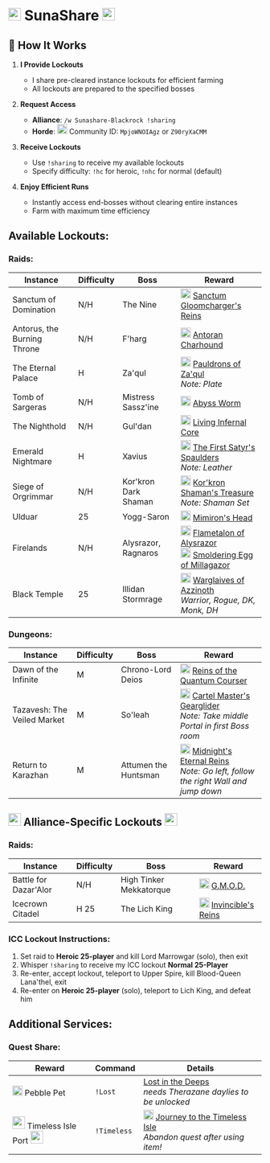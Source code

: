 # <img src="https://wow.zamimg.com/images/wow/icons/large/ui_allianceicon-round.jpg" width="25" height="25" style="object-fit: contain;"> SunaShare <img src="https://wow.zamimg.com/images/wow/icons/large/ui_allianceicon-round.jpg" width="25" height="25" style="object-fit: contain;">

## :rocket: How It Works

1. **I Provide Lockouts**  
   - I share pre-cleared instance lockouts for efficient farming
   - All lockouts are prepared to the specified bosses

2. **Request Access**  
   - **Alliance**: `/w Sunashare-Blackrock !sharing`  
   - **Horde**: <img src="https://wow.zamimg.com/images/wow/icons/large/ui_hordeicon-round.jpg" width="20" height="20" style="object-fit: contain;"> Community ID: `MpjoWNOIAgz` or `Z90ryXaCMM`

3. **Receive Lockouts**  
   - Use `!sharing` to receive my available lockouts  
   - Specify difficulty: `!hc` for heroic, `!nhc` for normal (default)

4. **Enjoy Efficient Runs**  
   - Instantly access end-bosses without clearing entire instances
   - Farm with maximum time efficiency

## Available Lockouts:
### Raids:
| Instance | Difficulty | Boss | Reward |
|----------|------------|------|--------|
| Sanctum of Domination | N/H | The Nine | <img src="https://camo.githubusercontent.com/efa41bcb3d1c94c9ff639c02249410e18c253c7207f438ee9dd3cb58184a23fe/68747470733a2f2f776f772e7a616d696d672e636f6d2f696d616765732f776f772f69636f6e732f6c617267652f6162696c6974795f6d6f756e745f6d6177686f7273657370696b65735f707572706c652e6a7067" width="20" height="20"> [Sanctum Gloomcharger's Reins](https://www.wowhead.com/item=186656/sanctum-gloomchargers-reins) |
| Antorus, the Burning Throne | N/H | F'harg | <img src="https://camo.githubusercontent.com/93d75a92daf0edb9813f6010fd098a899181162c7dd613f35a7911fa79f25a38/68747470733a2f2f776f772e7a616d696d672e636f6d2f696d616765732f776f772f69636f6e732f6c617267652f696e765f66656c686f756e64335f736861646f775f666972652e6a7067" width="20" height="20"> [Antoran Charhound](https://www.wowhead.com/item=152816/antoran-charhound) |
| The Eternal Palace | H | Za'qul | <img src="https://camo.githubusercontent.com/70130ca28ddf405d05188f6093e7f7eb0d71b7d8adc88160f876c67d9b4952d6/68747470733a2f2f776f772e7a616d696d672e636f6d2f696d616765732f776f772f69636f6e732f6c617267652f696e765f73686f756c6465725f706c6174655f686572616c646f666e7a6f74685f645f30312e6a7067" width="20" height="20"> [Pauldrons of Za'qul](https://www.wowhead.com/item=168868/pauldrons-of-zaqul)<br>*Note: Plate*|
| Tomb of Sargeras | N/H | Mistress Sassz'ine | <img src="https://camo.githubusercontent.com/aac1bb06c6c2aa3429bb75dfcb643c364002c0c69726bf4f37d31a906a334b99/68747470733a2f2f776f772e7a616d696d672e636f6d2f696d616765732f776f772f69636f6e732f6c617267652f696e765f73657270656e746d6f756e745f677265656e2e6a7067" width="20" height="20"> [Abyss Worm](https://www.wowhead.com/item=143643/abyss-worm) |
| The Nighthold | N/H | Gul'dan | <img src="https://camo.githubusercontent.com/da7d2c9a2a4f689e58e5e2ae670874ac96c929aac46435ddb60d0b9303dba74a/68747470733a2f2f776f772e7a616d696d672e636f6d2f696d616765732f776f772f69636f6e732f6c617267652f696e765f696e6665726e616c6d6f756e74677265656e2e6a7067" width="20" height="20"> [Living Infernal Core](https://www.wowhead.com/item=137574/living-infernal-core) |
| Emerald Nightmare | H | Xavius | <img src="https://camo.githubusercontent.com/df5d90e640336f766f1d4ec883a45d818fce07b6332d2a5a84a11a0075f985d1/68747470733a2f2f776f772e7a616d696d672e636f6d2f696d616765732f776f772f69636f6e732f6c617267652f696e765f6c6561746865725f7076706472756964676c61646961746f725f6f5f303173686f756c6465722e6a7067" width="20" height="20"> [The First Satyr's Spaulders](https://www.wowhead.com/item=141006/the-first-satyrs-spaulders)<br>*Note: Leather*|
| Siege of Orgrimmar | N/H | Kor'kron Dark Shaman | <img src="https://camo.githubusercontent.com/282174ad929cdf2d9cd4de5fc3eb9f95bc3d54704f336d65f4047de4bed41a71/68747470733a2f2f776f772e7a616d696d672e636f6d2f696d616765732f776f772f69636f6e732f6c617267652f696e765f6d6973635f656e6767697a6d6f735f31382e6a7067" width="20" height="20"> [Kor'kron Shaman's Treasure](https://www.wowhead.com/item=105751/korkron-shamans-treasure)<br>*Note: Shaman Set*|
| Ulduar | 25 | Yogg-Saron | <img src="https://camo.githubusercontent.com/9da3c5566cd89a42f83ec65367a7dda1db5ff5bdff029ab63206a985339940e8/68747470733a2f2f776f772e7a616d696d672e636f6d2f696d616765732f776f772f69636f6e732f6c617267652f696e765f6d6973635f656e6767697a6d6f735f30332e6a7067" width="20" height="20"> [Mimiron's Head](https://www.wowhead.com/item=45693/mimirons-head) |
| Firelands | N/H | Alysrazor, Ragnaros | <img src="https://camo.githubusercontent.com/18cc68de29bd5bfe03bc8ccc86b45a1be678cb189b9eebcca6cb6b39f437e6c7/68747470733a2f2f776f772e7a616d696d672e636f6d2f696d616765732f776f772f69636f6e732f6c617267652f6162696c6974795f6d6f756e745f66697265726176656e676f646d6f756e742e6a7067" width="20" height="20"> [Flametalon of Alysrazor](https://www.wowhead.com/item=71665/flametalon-of-alysrazor)<br><img src="https://camo.githubusercontent.com/4113b99518196dde187473f4b89800afda66cad51a76329145c0eb5e895a6fce/68747470733a2f2f776f772e7a616d696d672e636f6d2f696d616765732f776f772f69636f6e732f6c617267652f696e765f6d6973635f6f72625f30352e6a7067" width="20" height="20"> [Smoldering Egg of Millagazor](https://www.wowhead.com/item=69224/smoldering-egg-of-millagazor) |
| Black Temple | 25 | Illidan Stormrage | <img src="https://camo.githubusercontent.com/0eb083179d23666d969776be981e70ae751fe8d46ea5c9c4f628bc62a3e7b2e5/68747470733a2f2f776f772e7a616d696d672e636f6d2f696d616765732f776f772f69636f6e732f6c617267652f696e765f776561706f6e5f676c6176655f30312e6a7067" width="20" height="20"> [Warglaives of Azzinoth](https://www.wowhead.com/item=32837/warglaive-of-azzinoth)<br>*Warrior, Rogue, DK, Monk, DH* |

### Dungeons:
| Instance | Difficulty | Boss | Reward |
|----------|------------|------|--------|
| Dawn of the Infinite | M | Chrono-Lord Deios | <img src="https://camo.githubusercontent.com/07130b6c943a31d36b3f530aa41b713839b6c614388bddb7250e4c040bdaa64b/68747470733a2f2f776f772e7a616d696d672e636f6d2f696d616765732f776f772f69636f6e732f6c617267652f7370656c6c5f7461696c6f725f6d6f756e747370656564757030312e6a7067" width="20" height="20"> [Reins of the Quantum Courser](www.wowhead.com/item=208216/reins-of-the-quantum-courser) |
| Tazavesh: The Veiled Market | M | So'leah | <img src="https://camo.githubusercontent.com/6721d058205616277b5c6aad3b8e7aff89a25566e1c97a9fef97fb3da1ab5d7f/68747470733a2f2f776f772e7a616d696d672e636f6d2f696d616765732f776f772f69636f6e732f6c617267652f696e765f62726f6b65726d6f756e745f6461726b2e6a7067" width="20" height="20"> [Cartel Master's Gearglider](https://www.wowhead.com/item=186638/cartel-masters-gearglider)<br>*Note: Take middle Portal in first Boss room* |
| Return to Karazhan | M | Attumen the Huntsman | <img src="https://camo.githubusercontent.com/856e4336e47ef0636a70ad3ae8e5d86ffbfeed4d4557e2b8516bdb43746473b4/68747470733a2f2f776f772e7a616d696d672e636f6d2f696d616765732f776f772f69636f6e732f6c617267652f696e765f736b656c6574616c776172686f7273655f626c61636b2e6a7067" width="20" height="20"> [Midnight's Eternal Reins](https://www.wowhead.com/item=142236/midnights-eternal-reins)<br>*Note: Go left, follow the right Wall and jump down*|

## <img src="https://wow.zamimg.com/images/wow/icons/large/ui_allianceicon-round.jpg" width="25" height="25" style="object-fit: contain;"> Alliance-Specific Lockouts <img src="https://wow.zamimg.com/images/wow/icons/large/ui_allianceicon-round.jpg" width="25" height="25" style="object-fit: contain;">
### Raids:
| Instance | Difficulty | Boss | Reward |
|----------|------------|------|--------|
| Battle for Dazar'Alor | N/H | High Tinker Mekkatorque | <img src="https://camo.githubusercontent.com/71b1d6f25954de826f0a80b4d1b6a87c85555cdc6812ec180fb7d8824a33515d/68747470733a2f2f776f772e7a616d696d672e636f6d2f696d616765732f776f772f69636f6e732f6c617267652f616368696576656d656e745f64756e67656f6e5f636f696e6f7065726174656463726f776470756d6d656c65722e6a7067" width="20" height="20"> [G.M.O.D.](https://www.wowhead.com/item=166518/g-m-o-d) |
| Icecrown Citadel | H 25 | The Lich King | <img src="https://camo.githubusercontent.com/d8330225ecea565f5fc4823779ef02d9f7b4ecced39cf8420961ad197579698c/68747470733a2f2f776f772e7a616d696d672e636f6d2f696d616765732f776f772f69636f6e732f6c617267652f7370656c6c5f64656174686b6e696768745f73756d6d6f6e6465617468636861726765722e6a7067" width="20" height="20"> [Invincible's Reins](https://www.wowhead.com/wotlk/item=50818/invincibles-reins) |

### ICC Lockout Instructions:
1. Set raid to **Heroic 25-player** and kill Lord Marrowgar (solo), then exit
2. Whisper `!sharing` to receive my ICC lockout **Normal 25-Player**
3. Re-enter, accept lockout, teleport to Upper Spire, kill Blood-Queen Lana'thel, exit
4. Re-enter on **Heroic 25-player** (solo), teleport to Lich King, and defeat him

## Additional Services:
### Quest Share:
| Reward | Command | Details |
|---------|---------|---------|
| <img src="https://camo.githubusercontent.com/e31f0b1a16c5f972003a84a5a1287e40d1677211f28930d439228d7c22f799f9/68747470733a2f2f776f772e7a616d696d672e636f6d2f696d616765732f776f772f69636f6e732f6c617267652f7370656c6c5f6e61747572655f6561727468656c656d656e74616c5f746f74656d2e6a7067" width="20" height="20"> Pebble Pet | `!Lost` | [Lost in the Deeps](https://www.wowhead.com/quest=26710/lost-in-the-deeps)<br> *needs Therazane daylies to be unlocked*|
| <img src="https://wow.zamimg.com/images/wow/icons/large/ui_allianceicon-round.jpg" width="25" height="25" style="object-fit: contain;"> Timeless Isle Port <img src="https://wow.zamimg.com/images/wow/icons/large/ui_allianceicon-round.jpg" width="25" height="25" style="object-fit: contain;"> | `!Timeless` | <img src="https://camo.githubusercontent.com/5ac8d94dc6d1ad9162150c944fad6f7936d46cf5a42a22cf58d5eb1aa40cb441/68747470733a2f2f776f772e7a616d696d672e636f6d2f696d616765732f776f772f69636f6e732f6c617267652f696e765f6d6973635f706f636b657477617463685f30312e6a7067" width="20" height="20"> [Journey to the Timeless Isle](https://www.wowhead.com/quest=33231/journey-to-the-timeless-isle)<br>*Abandon quest after using item!* |
